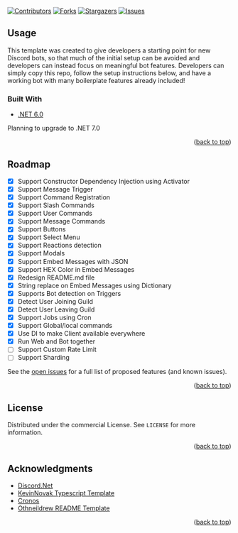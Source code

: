 <div id="top"></div>

[![Contributors][contributors-shield]][contributors-url]
[![Forks][forks-shield]][forks-url]
[![Stargazers][stars-shield]][stars-url]
[![Issues][issues-shield]][issues-url]
<br />
## Usage

This template was created to give developers a starting point for new Discord bots, so that much of the initial setup can be avoided and developers can instead focus on meaningful bot features. Developers can simply copy this repo, follow the setup instructions below, and have a working bot with many boilerplate features already included!

### Built With

* [.NET 6.0](https://dotnet.microsoft.com/en-us/) 

Planning to upgrade to .NET 7.0

<p align="right">(<a href="#top">back to top</a>)</p>

## Roadmap

- [x] Support Constructor Dependency Injection using Activator
- [x] Support Message Trigger
- [x] Support Command Registration
- [x] Support Slash Commands
- [x] Support User Commands
- [x] Support Message Commands
- [x] Support Buttons
- [x] Support Select Menu
- [x] Support Reactions detection
- [x] Support Modals
- [x] Support Embed Messages with JSON
- [x] Support HEX Color in Embed Messages
- [x] Redesign README.md file
- [x] String replace on Embed Messages using Dictionary
- [x] Supports Bot detection on Triggers
- [x] Detect User Joining Guild
- [x] Detect User Leaving Guild
- [x] Support Jobs using Cron
- [x] Support Global/local commands
- [x] Use DI to make Client available everywhere
- [x] Run Web and Bot together
- [ ] Support Custom Rate Limit
- [ ] Support Sharding

See the [open issues](https://github.com/oniknoor97/Discord-Bot-DotNet-Template/issues) for a full list of proposed features (and known issues).

<p align="right">(<a href="#top">back to top</a>)</p>

<!-- LICENSE -->
## License

Distributed under the commercial License. See `LICENSE` for more information.

<p align="right">(<a href="#top">back to top</a>)</p>

## Acknowledgments

* [Discord.Net](https://github.com/discord-net/Discord.Net)
* [KevinNovak Typescript Template](https://github.com/KevinNovak/Discord-Bot-TypeScript-Template)
* [Cronos](https://github.com/HangfireIO/Cronos)
* [Othneildrew README Template](https://github.com/othneildrew/Best-README-Template)

<p align="right">(<a href="#top">back to top</a>)</p>

[contributors-shield]: https://img.shields.io/github/contributors/oniknoor97/Discord-Bot-DotNet-Template.svg?style=for-the-badge
[contributors-url]: https://github.com/oniknoor97/Discord-Bot-DotNet-Template/graphs/contributors
[forks-shield]: https://img.shields.io/github/forks/oniknoor97/Discord-Bot-DotNet-Template.svg?style=for-the-badge
[forks-url]: https://github.com/oniknoor97/Discord-Bot-DotNet-Template/network/members
[stars-shield]: https://img.shields.io/github/stars/oniknoor97/Discord-Bot-DotNet-Template?style=for-the-badge
[stars-url]: https://github.com/oniknoor97/Discord-Bot-DotNet-Template/stargazers
[issues-shield]: https://img.shields.io/github/issues/oniknoor97/Discord-Bot-DotNet-Template.svg?style=for-the-badge
[issues-url]: https://github.com/oniknoor97/Discord-Bot-DotNet-Template/issues
[license-shield]: https://img.shields.io/github/license/oniknoor97/Discord-Bot-DotNet-Template.svg?style=for-the-badge
[license-url]: https://github.com/oniknoor97/Discord-Bot-DotNet-Template/blob/master/LICENSE.txt
[linkedin-shield]: https://img.shields.io/badge/-LinkedIn-black.svg?style=for-the-badge&logo=linkedin&colorB=555
[linkedin-url]: https://linkedin.com/in/othneildrew
[product-screenshot]: images/screenshot.png